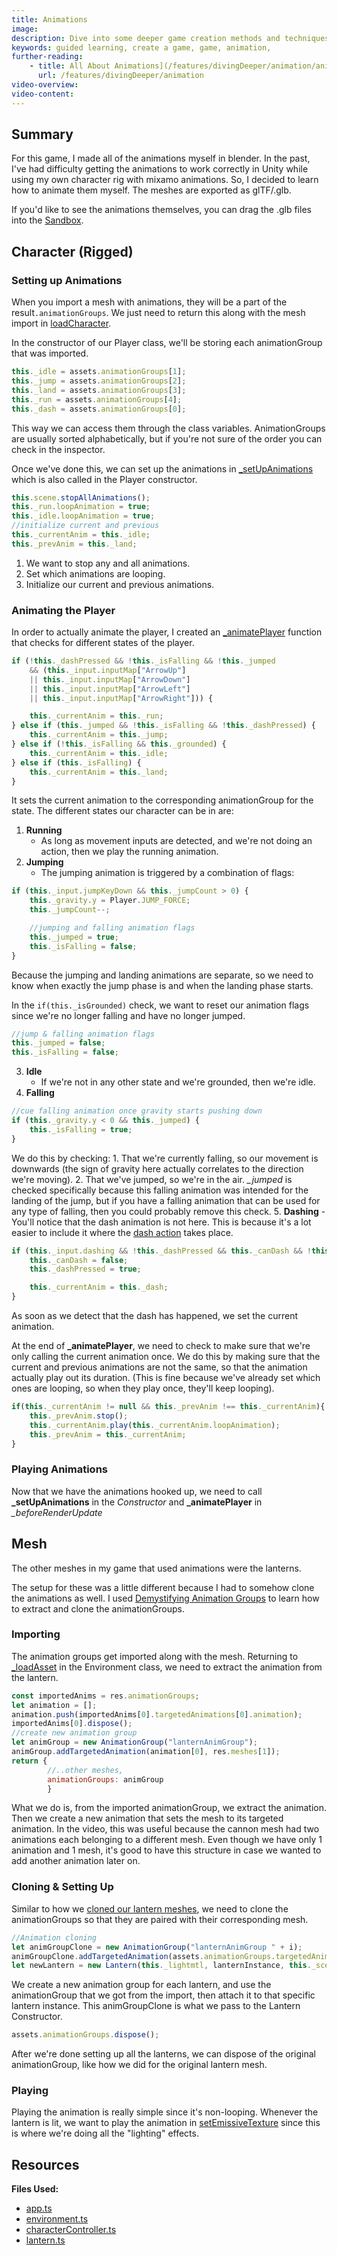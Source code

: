 ```yaml
---
title: Animations
image: 
description: Dive into some deeper game creation methods and techniques.
keywords: guided learning, create a game, game, animation, 
further-reading:
    - title: All About Animations](/features/divingDeeper/animation/animation_introduction)
      url: /features/divingDeeper/animation
video-overview:
video-content:
---
```


## Summary
For this game, I made all of the animations myself in blender. In the past, I've had difficulty getting the animations to work correctly in Unity while using my own character rig with mixamo animations. So, I decided to learn how to animate them myself. The meshes are exported as glTF/.glb.

If you'd like to see the animations themselves, you can drag the .glb files into the [Sandbox](https://sandbox.babylonjs.com/).

## Character (Rigged)
### Setting up Animations
When you import a mesh with animations, they will be a part of the result`.animationGroups`. We just need to return this along with the mesh import in [loadCharacter](https://github.com/BabylonJS/SummerFestival/blob/a0abccc2efbb7399820efe2e25f53bb5b4a02500/src/app.ts#L897).

In the constructor of our Player class, we'll be storing each animationGroup that was imported.

```javascript
this._idle = assets.animationGroups[1];
this._jump = assets.animationGroups[2];
this._land = assets.animationGroups[3];
this._run = assets.animationGroups[4];
this._dash = assets.animationGroups[0];
```
This way we can access them through the class variables. AnimationGroups are usually sorted alphabetically, but if you're not sure of the order you can check in the inspector.

Once we've done this, we can set up the animations in [_setUpAnimations](https://github.com/BabylonJS/SummerFestival/blob/a0abccc2efbb7399820efe2e25f53bb5b4a02500/src/characterController.ts#L236) which is also called in the Player constructor.
```javascript
this.scene.stopAllAnimations();
this._run.loopAnimation = true;
this._idle.loopAnimation = true;
//initialize current and previous
this._currentAnim = this._idle;
this._prevAnim = this._land;
```
1. We want to stop any and all animations.
2. Set which animations are looping.
3. Initialize our current and previous animations.

### Animating the Player
In order to actually animate the player, I created an [_animatePlayer](https://github.com/BabylonJS/SummerFestival/blob/a0abccc2efbb7399820efe2e25f53bb5b4a02500/src/characterController.ts#L247) function that checks for different states of the player.
```javascript
if (!this._dashPressed && !this._isFalling && !this._jumped 
    && (this._input.inputMap["ArrowUp"]
    || this._input.inputMap["ArrowDown"] 
    || this._input.inputMap["ArrowLeft"]
    || this._input.inputMap["ArrowRight"])) {

    this._currentAnim = this._run;
} else if (this._jumped && !this._isFalling && !this._dashPressed) {
    this._currentAnim = this._jump;
} else if (!this._isFalling && this._grounded) {
    this._currentAnim = this._idle;
} else if (this._isFalling) {
    this._currentAnim = this._land;
}
```
It sets the current animation to the corresponding animationGroup for the state.
The different states our character can be in are:
1.  **Running**
    - As long as movement inputs are detected, and we're not doing an action, then we play the running animation.
2. **Jumping**
    - The jumping animation is triggered by a combination of flags:
```javascript
if (this._input.jumpKeyDown && this._jumpCount > 0) {
    this._gravity.y = Player.JUMP_FORCE;
    this._jumpCount--;

    //jumping and falling animation flags
    this._jumped = true;
    this._isFalling = false;
}
```
Because the jumping and landing animations are separate, so we need to know when exactly the jump phase is and when the landing phase starts.

In the `if(this._isGrounded)` check, we want to reset our animation flags since we're no longer falling and have no longer jumped.
```javascript
//jump & falling animation flags
this._jumped = false;
this._isFalling = false;
```
3. **Idle** 
    - If we're not in any other state and we're grounded, then we're idle.
4. **Falling**
```javascript
//cue falling animation once gravity starts pushing down
if (this._gravity.y < 0 && this._jumped) {
    this._isFalling = true;
}
```
We do this by checking:
    1. That we're currently falling, so our movement is downwards (the sign of gravity here actually correlates to the direction we're moving).
    2. That we've jumped, so we're in the air.
*_jumped* is checked specifically because this falling animation was intended for the landing of the jump, but if you have a falling animation that can be used for any type of falling, then you could probably remove this check.
5. **Dashing**
    - You'll notice that the dash animation is not here. This is because it's a lot easier to include it where the [dash action](https://github.com/BabylonJS/SummerFestival/blob/a0abccc2efbb7399820efe2e25f53bb5b4a02500/src/characterController.ts#L170) takes place.
```javascript
if (this._input.dashing && !this._dashPressed && this._canDash && !this._grounded) {
    this._canDash = false;
    this._dashPressed = true;

    this._currentAnim = this._dash;
}
```
As soon as we detect that the dash has happened, we set the current animation.

At the end of **_animatePlayer**, we need to check to make sure that we're only calling the current animation once. We do this by making sure that the current and previous animations are not the same, so that the animation actually play out its duration. (This is fine because we've already set which ones are looping, so when they play once, they'll keep looping).
```javascript
if(this._currentAnim != null && this._prevAnim !== this._currentAnim){
    this._prevAnim.stop();
    this._currentAnim.play(this._currentAnim.loopAnimation);
    this._prevAnim = this._currentAnim;
}
```
### Playing Animations
Now that we have the animations hooked up, we need to call **_setUpAnimations** in the *Constructor* and **_animatePlayer** in *_beforeRenderUpdate*

## Mesh
The other meshes in my game that used animations were the lanterns.

The setup for these was a little different because I had to somehow clone the animations as well. I used [Demystifying Animation Groups](https://www.youtube.com/watch?v=BSqxoQ-at24&t=802s) to learn how to extract and clone the animationGroups.

### Importing
The animation groups get imported along with the mesh. Returning to [_loadAsset](https://github.com/BabylonJS/SummerFestival/blob/a0abccc2efbb7399820efe2e25f53bb5b4a02500/src/environment.ts#L100) in the Environment class, we need to extract the animation from the lantern.
```javascript
const importedAnims = res.animationGroups;
let animation = [];
animation.push(importedAnims[0].targetedAnimations[0].animation);
importedAnims[0].dispose();
//create new animation group
let animGroup = new AnimationGroup("lanternAnimGroup");
animGroup.addTargetedAnimation(animation[0], res.meshes[1]);
return {
        //..other meshes,
        animationGroups: animGroup
        }
```
What we do is, from the imported animationGroup, we extract the animation. Then we create a new animation that sets the mesh to its targeted animation. In the video, this was useful because the cannon mesh had two animations each belonging to a different mesh. Even though we have only 1 animation and 1 mesh, it's good to have this structure in case we wanted to add another animation later on.

### Cloning & Setting Up
Similar to how we [cloned our lantern meshes](https://github.com/BabylonJS/SummerFestival/blob/a0abccc2efbb7399820efe2e25f53bb5b4a02500/src/environment.ts#L66), we need to clone the animationGroups so that they are paired with their corresponding mesh.
```javascript
//Animation cloning
let animGroupClone = new AnimationGroup("lanternAnimGroup " + i);
animGroupClone.addTargetedAnimation(assets.animationGroups.targetedAnimations[0].animation, lanternInstance);
let newLantern = new Lantern(this._lightmtl, lanternInstance, this._scene, assets.env.getChildTransformNodes(false).find(m => m.name === "lantern " + i).getAbsolutePosition(), animGroupClone);
```
We create a new animation group for each lantern, and use the animationGroup that we got from the import, then attach it to that specific lantern instance. This animGroupClone is what we pass to the Lantern Constructor.
```javascript
assets.animationGroups.dispose();
```
After we're done setting up all the lanterns, we can dispose of the original animationGroup, like how we did for the original lantern mesh.
### Playing
Playing the animation is really simple since it's non-looping. Whenever the lantern is lit, we want to play the animation in [setEmissiveTexture](https://github.com/BabylonJS/SummerFestival/blob/a0abccc2efbb7399820efe2e25f53bb5b4a02500/src/lantern.ts#L47) since this is where we're doing all the "lighting" effects.

## Resources
**Files Used:**  
- [app.ts](https://github.com/BabylonJS/SummerFestival/blob/master/src/app.ts)
- [environment.ts](https://github.com/BabylonJS/SummerFestival/blob/master/src/environment.ts)
- [characterController.ts](https://github.com/BabylonJS/SummerFestival/blob/master/src/characterController.ts)
- [lantern.ts](https://github.com/BabylonJS/SummerFestival/blob/master/src/lantern.ts)
